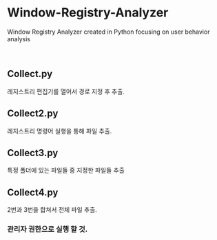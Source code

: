 # Window-Registry-Analyzer
Window Registry Analyzer created in Python focusing on user behavior analysis

<br>

## Collect.py
레지스트리 편집기를 열어서 경로 지정 후 추출.

## Collect2.py
레지스트리 명령어 실행을 통해 파일 추출. 

## Collect3.py
특정 폴더에 있는 파일들 중 지정한 파일들 추출

## Collect4.py
2번과 3번을 합쳐서 전체 파일 추출.

### 관리자 권한으로 실행 할 것.
